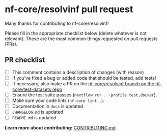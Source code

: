 # nf-core/resolvinf pull request

Many thanks for contributing to nf-core/resolvinf!

Please fill in the appropriate checklist below (delete whatever is not relevant).
These are the most common things requested on pull requests (PRs).

## PR checklist

- [ ] This comment contains a description of changes (with reason)
- [ ] If you've fixed a bug or added code that should be tested, add tests!
- [ ] If necessary, also make a PR on the [nf-core/resolvinf branch on the nf-core/test-datasets repo](https://github.com/nf-core/test-datasets/pull/new/nf-core/resolvinf)
- [ ] Ensure the test suite passes (`nextflow run . -profile test,docker`).
- [ ] Make sure your code lints (`nf-core lint .`).
- [ ] Documentation in `docs` is updated
- [ ] `CHANGELOG.md` is updated
- [ ] `README.md` is updated

**Learn more about contributing:** [CONTRIBUTING.md](https://github.com/nf-core/resolvinf/tree/master/.github/CONTRIBUTING.md)
